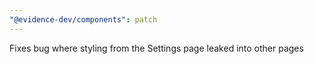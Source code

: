 ```yaml
---
"@evidence-dev/components": patch
---
```


Fixes bug where styling from the Settings page leaked into other pages
